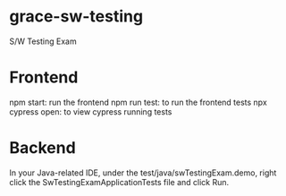 # grace-sw-testing
S/W Testing Exam

# Frontend

npm start: run the frontend
npm run test: to run the frontend tests
npx cypress open: to view cypress running tests


# Backend
In your Java-related IDE, under the test/java/swTestingExam.demo, right click the SwTestingExamApplicationTests file and click Run.
